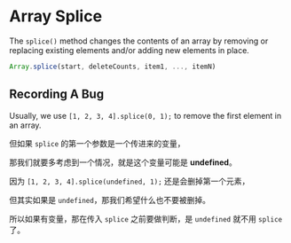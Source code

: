 # Array Splice

The `splice()` method changes the contents of an array by removing or replacing existing elements and/or adding new elements in place. 

```js
Array.splice(start, deleteCounts, item1, ..., itemN)
```

## Recording A Bug 

Usually, we use `[1, 2, 3, 4].splice(0, 1);` to remove the first element in an array.

但如果 `splice` 的第一个参数是一个传进来的变量，

那我们就要多考虑到一个情况，就是这个变量可能是 **undefined**。

因为 `[1, 2, 3, 4].splice(undefined, 1);` 还是会删掉第一个元素，

但其实如果是 `undefined`，那我们希望什么也不要被删掉。

所以如果有变量，那在传入 `splice` 之前要做判断，是 `undefined` 就不用 `splice` 了。